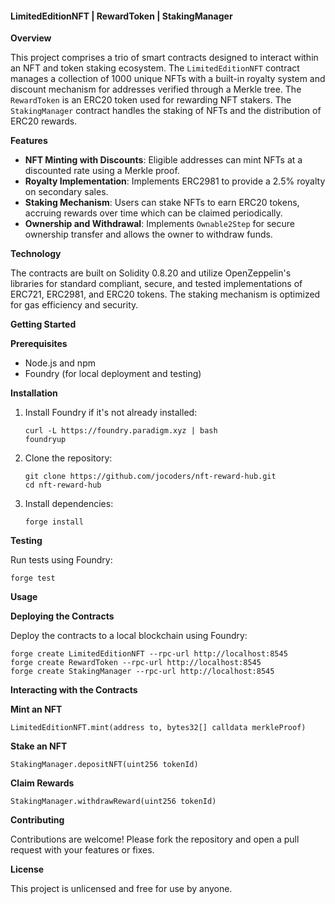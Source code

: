 #### LimitedEditionNFT | RewardToken | StakingManager

**Overview**

This project comprises a trio of smart contracts designed to interact within an NFT and token staking ecosystem. The `LimitedEditionNFT` contract manages a collection of 1000 unique NFTs with a built-in royalty system and discount mechanism for addresses verified through a Merkle tree. The `RewardToken` is an ERC20 token used for rewarding NFT stakers. The `StakingManager` contract handles the staking of NFTs and the distribution of ERC20 rewards.

**Features**

- **NFT Minting with Discounts**: Eligible addresses can mint NFTs at a discounted rate using a Merkle proof.
- **Royalty Implementation**: Implements ERC2981 to provide a 2.5% royalty on secondary sales.
- **Staking Mechanism**: Users can stake NFTs to earn ERC20 tokens, accruing rewards over time which can be claimed periodically.
- **Ownership and Withdrawal**: Implements `Ownable2Step` for secure ownership transfer and allows the owner to withdraw funds.

**Technology**

The contracts are built on Solidity 0.8.20 and utilize OpenZeppelin's libraries for standard compliant, secure, and tested implementations of ERC721, ERC2981, and ERC20 tokens. The staking mechanism is optimized for gas efficiency and security.

**Getting Started**

**Prerequisites**

- Node.js and npm
- Foundry (for local deployment and testing)

**Installation**

1. Install Foundry if it's not already installed:

   ```
   curl -L https://foundry.paradigm.xyz | bash
   foundryup
   ```

2. Clone the repository:

   ```
   git clone https://github.com/jocoders/nft-reward-hub.git
   cd nft-reward-hub
   ```

3. Install dependencies:

   ```
   forge install
   ```

**Testing**

Run tests using Foundry:

```
forge test
```

**Usage**

**Deploying the Contracts**

Deploy the contracts to a local blockchain using Foundry:

```
forge create LimitedEditionNFT --rpc-url http://localhost:8545
forge create RewardToken --rpc-url http://localhost:8545
forge create StakingManager --rpc-url http://localhost:8545
```

**Interacting with the Contracts**

**Mint an NFT**

```
LimitedEditionNFT.mint(address to, bytes32[] calldata merkleProof)
```

**Stake an NFT**

```
StakingManager.depositNFT(uint256 tokenId)
```

**Claim Rewards**

```
StakingManager.withdrawReward(uint256 tokenId)
```

**Contributing**

Contributions are welcome! Please fork the repository and open a pull request with your features or fixes.

**License**

This project is unlicensed and free for use by anyone.
